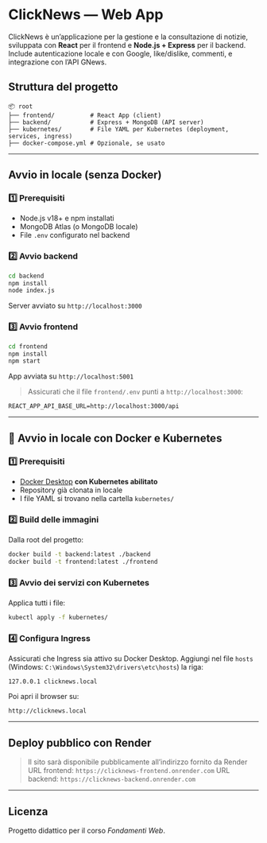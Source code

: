 # ClickNews — Web App

ClickNews è un’applicazione per la gestione e la consultazione di notizie, sviluppata con **React** per il frontend e **Node.js + Express** per il backend. Include autenticazione locale e con Google, like/dislike, commenti, e integrazione con l’API GNews.

## Struttura del progetto

```
📦 root
├── frontend/          # React App (client)
├── backend/           # Express + MongoDB (API server)
├── kubernetes/        # File YAML per Kubernetes (deployment, services, ingress)
├── docker-compose.yml # Opzionale, se usato
```

---

## Avvio in locale (senza Docker)

### 1️⃣ Prerequisiti
- Node.js v18+ e npm installati
- MongoDB Atlas (o MongoDB locale)
- File `.env` configurato nel backend

### 2️⃣ Avvio backend
```bash
cd backend
npm install
node index.js
```

Server avviato su `http://localhost:3000`

### 3️⃣ Avvio frontend
```bash
cd frontend
npm install
npm start
```

App avviata su `http://localhost:5001`

> Assicurati che il file `frontend/.env` punti a `http://localhost:3000`:
```
REACT_APP_API_BASE_URL=http://localhost:3000/api
```

---

## 🐳 Avvio in locale con Docker e Kubernetes

### 1️⃣ Prerequisiti
- [Docker Desktop](https://www.docker.com/products/docker-desktop/) **con Kubernetes abilitato**
- Repository già clonata in locale
- I file YAML si trovano nella cartella `kubernetes/`

### 2️⃣ Build delle immagini
Dalla root del progetto:
```bash
docker build -t backend:latest ./backend
docker build -t frontend:latest ./frontend
```

### 3️⃣ Avvio dei servizi con Kubernetes
Applica tutti i file:
```bash
kubectl apply -f kubernetes/
```

### 4️⃣ Configura Ingress
Assicurati che Ingress sia attivo su Docker Desktop. Aggiungi nel file `hosts` (Windows: `C:\Windows\System32\drivers\etc\hosts`) la riga:

```
127.0.0.1 clicknews.local
```

Poi apri il browser su:

```
http://clicknews.local
```

---

## Deploy pubblico con Render

> Il sito sarà disponibile pubblicamente all’indirizzo fornito da Render
> URL frontend: `https://clicknews-frontend.onrender.com`
> URL backend: `https://clicknews-backend.onrender.com`

---

## Licenza

Progetto didattico per il corso *Fondamenti Web*.
